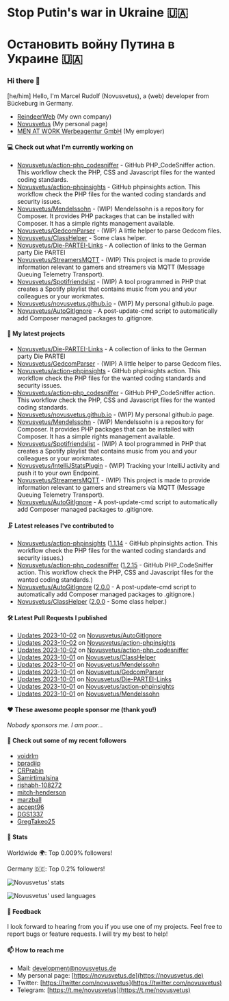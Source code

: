 # Stop Putin's war in Ukraine 🇺🇦
# Остановить войну Путина в Украине 🇺🇦

### Hi there 👋

[he/him]
Hello, I'm Marcel Rudolf (Novusvetus), a (web) developer from Bückeburg in Germany.

* [ReindeerWeb](https://reindeer-web.de) (My own company)
* [Novusvetus](https://novusvetus.de) (My personal page)
* [MEN AT WORK Werbeagentur GmbH](https://www.men-at-work.de/) (My employer)

#### 💻 Check out what I'm currently working on

- [Novusvetus/action-php_codesniffer](https://github.com/Novusvetus/action-php_codesniffer) - GitHub PHP_CodeSniffer action. This workflow check the PHP, CSS and Javascript files for the wanted coding standards.
- [Novusvetus/action-phpinsights](https://github.com/Novusvetus/action-phpinsights) - GitHub phpinsights action. This workflow check the PHP files for the wanted coding standards and security issues.
- [Novusvetus/Mendelssohn](https://github.com/Novusvetus/Mendelssohn) - (WIP) Mendelssohn is a repository for Composer. It provides PHP packages that can be installed with Composer. It has a simple rights management available.
- [Novusvetus/GedcomParser](https://github.com/Novusvetus/GedcomParser) - (WIP) A little helper to parse Gedcom files.
- [Novusvetus/ClassHelper](https://github.com/Novusvetus/ClassHelper) - Some class helper.
- [Novusvetus/Die-PARTEI-Links](https://github.com/Novusvetus/Die-PARTEI-Links) - A collection of links to the German party Die PARTEI
- [Novusvetus/StreamersMQTT](https://github.com/Novusvetus/StreamersMQTT) - (WIP) This project is made to provide information relevant to gamers and streamers via MQTT (Message Queuing Telemetry Transport).
- [Novusvetus/Spotifriendslist](https://github.com/Novusvetus/Spotifriendslist) - (WIP) A tool programmed in PHP that creates a Spotify playlist that contains music from you and your colleagues or your workmates.
- [Novusvetus/novusvetus.github.io](https://github.com/Novusvetus/novusvetus.github.io) - (WIP) My personal github.io page.
- [Novusvetus/AutoGitIgnore](https://github.com/Novusvetus/AutoGitIgnore) - A post-update-cmd script to automatically add Composer managed packages to .gitignore.

#### 🐣 My latest projects

- [Novusvetus/Die-PARTEI-Links](https://github.com/Novusvetus/Die-PARTEI-Links) - A collection of links to the German party Die PARTEI
- [Novusvetus/GedcomParser](https://github.com/Novusvetus/GedcomParser) - (WIP) A little helper to parse Gedcom files.
- [Novusvetus/action-phpinsights](https://github.com/Novusvetus/action-phpinsights) - GitHub phpinsights action. This workflow check the PHP files for the wanted coding standards and security issues.
- [Novusvetus/action-php_codesniffer](https://github.com/Novusvetus/action-php_codesniffer) - GitHub PHP_CodeSniffer action. This workflow check the PHP, CSS and Javascript files for the wanted coding standards.
- [Novusvetus/novusvetus.github.io](https://github.com/Novusvetus/novusvetus.github.io) - (WIP) My personal github.io page.
- [Novusvetus/Mendelssohn](https://github.com/Novusvetus/Mendelssohn) - (WIP) Mendelssohn is a repository for Composer. It provides PHP packages that can be installed with Composer. It has a simple rights management available.
- [Novusvetus/Spotifriendslist](https://github.com/Novusvetus/Spotifriendslist) - (WIP) A tool programmed in PHP that creates a Spotify playlist that contains music from you and your colleagues or your workmates.
- [Novusvetus/IntelliJStatsPlugin](https://github.com/Novusvetus/IntelliJStatsPlugin) - (WIP) Tracking your IntelliJ activity and push it to your own Endpoint.
- [Novusvetus/StreamersMQTT](https://github.com/Novusvetus/StreamersMQTT) - (WIP) This project is made to provide information relevant to gamers and streamers via MQTT (Message Queuing Telemetry Transport).
- [Novusvetus/AutoGitIgnore](https://github.com/Novusvetus/AutoGitIgnore) - A post-update-cmd script to automatically add Composer managed packages to .gitignore.

#### 🗜 Latest releases I've contributed to

- [Novusvetus/action-phpinsights](https://github.com/Novusvetus/action-phpinsights) ([1.1.14](https://github.com/Novusvetus/action-phpinsights/releases/tag/1.1.14) - GitHub phpinsights action. This workflow check the PHP files for the wanted coding standards and security issues.)
- [Novusvetus/action-php_codesniffer](https://github.com/Novusvetus/action-php_codesniffer) ([1.2.15](https://github.com/Novusvetus/action-php_codesniffer/releases/tag/1.2.15) - GitHub PHP_CodeSniffer action. This workflow check the PHP, CSS and Javascript files for the wanted coding standards.)
- [Novusvetus/AutoGitIgnore](https://github.com/Novusvetus/AutoGitIgnore) ([2.0.0](https://github.com/Novusvetus/AutoGitIgnore/releases/tag/2.0.0) - A post-update-cmd script to automatically add Composer managed packages to .gitignore.)
- [Novusvetus/ClassHelper](https://github.com/Novusvetus/ClassHelper) ([2.0.0](https://github.com/Novusvetus/ClassHelper/releases/tag/2.0.0) - Some class helper.)

#### 🛠 Latest Pull Requests I published

- [Updates 2023-10-02](https://github.com/Novusvetus/AutoGitIgnore/pull/46) on [Novusvetus/AutoGitIgnore](https://github.com/Novusvetus/AutoGitIgnore)
- [Updates 2023-10-02](https://github.com/Novusvetus/action-phpinsights/pull/601) on [Novusvetus/action-phpinsights](https://github.com/Novusvetus/action-phpinsights)
- [Updates 2023-10-02](https://github.com/Novusvetus/action-php_codesniffer/pull/676) on [Novusvetus/action-php_codesniffer](https://github.com/Novusvetus/action-php_codesniffer)
- [Updates 2023-10-01](https://github.com/Novusvetus/ClassHelper/pull/43) on [Novusvetus/ClassHelper](https://github.com/Novusvetus/ClassHelper)
- [Updates 2023-10-01](https://github.com/Novusvetus/Mendelssohn/pull/32) on [Novusvetus/Mendelssohn](https://github.com/Novusvetus/Mendelssohn)
- [Updates 2023-10-01](https://github.com/Novusvetus/GedcomParser/pull/51) on [Novusvetus/GedcomParser](https://github.com/Novusvetus/GedcomParser)
- [Updates 2023-10-01](https://github.com/Novusvetus/Die-PARTEI-Links/pull/12) on [Novusvetus/Die-PARTEI-Links](https://github.com/Novusvetus/Die-PARTEI-Links)
- [Updates 2023-10-01](https://github.com/Novusvetus/action-phpinsights/pull/600) on [Novusvetus/action-phpinsights](https://github.com/Novusvetus/action-phpinsights)
- [Updates 2023-10-01](https://github.com/Novusvetus/Mendelssohn/pull/31) on [Novusvetus/Mendelssohn](https://github.com/Novusvetus/Mendelssohn)

#### ❤️ These awesome people sponsor me (thank you!)

_Nobody sponsors me. I am poor..._

#### 👯 Check out some of my recent followers

- [voidrlm](https://github.com/voidrlm)
- [bpradiip](https://github.com/bpradiip)
- [CRPrabin](https://github.com/CRPrabin)
- [Samirtimalsina](https://github.com/Samirtimalsina)
- [rishabh-108272](https://github.com/rishabh-108272)
- [mitch-henderson](https://github.com/mitch-henderson)
- [marzball](https://github.com/marzball)
- [accept96](https://github.com/accept96)
- [DGS1337](https://github.com/DGS1337)
- [GregTakeo25](https://github.com/GregTakeo25)

#### 🎢 Stats


Worldwide 🌍: Top 0.009% followers!

Germany 🇩🇪: Top 0.2% followers!


![Novusvetus' stats](https://github-readme-stats.vercel.app/api?username=novusvetus&show_icons=true&count_private=true)

![Novusvetus' used languages](https://github-readme-stats.vercel.app/api/top-langs?username=novusvetus&layout=compact)

#### 💬 Feedback
I look forward to hearing from you if you use one of my projects. Feel free to report bugs or feature requests.
I will try my best to help!

#### 📫 How to reach me

- Mail: [development@novusvetus.de](mailto:development@novusvetus.de)
- My personal page: [https://novusvetus.de](https://novusvetus.de)
- Twitter: [https://twitter.com/novusvetus](https://twitter.com/novusvetus)
- Telegram: [https://t.me/novusvetus](https://t.me/novusvetus)
